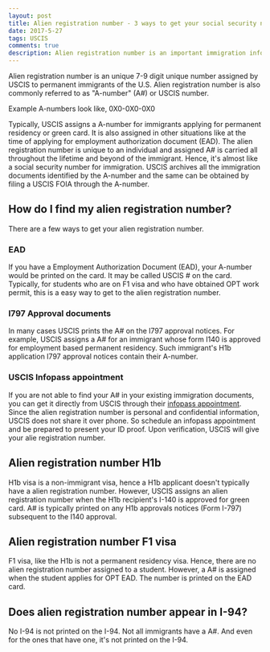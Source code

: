 ```yaml
---
layout: post
title: Alien registration number - 3 ways to get your social security number of immigration
date: 2017-5-27
tags: USCIS
comments: true
description: Alien registration number is an important immigration information to know. Look up your A-number from your USCIS documents or obtain it from your local USCIS office for FREE!
---
```


Alien registration number is an unique 7-9 digit unique number assigned by USCIS to permanent immigrants of the U.S. Alien registration number is also commonly referred to as "A-number" (A#) or USCIS number. 

Example A-numbers look like, 
0X0-0X0-0X0

Typically, USCIS assigns a A-number for immigrants applying for permanent residency or green card. It is also assigned in other situations like at the time of applying for employment authorization document (EAD). The alien registration number is unique to an individual and assigned A# is carried all throughout the lifetime and beyond of the immigrant. Hence, it's almost like a social security number for immigration. USCIS archives all the immigration documents identified by the A-number and the same can be obtained by filing a USCIS FOIA through the A-number. 

## How do I find my alien registration number?

There are a few ways to get your alien registration number. 

### EAD 
If you have a Employment Authorization Document (EAD), your A-number would be printed on the card. It may be called USCIS # on the card.
Typically, for students who are on F1 visa and who have obtained OPT work permit, this is a easy way to get to the alien registration number.

### I797 Approval documents

In many cases USCIS prints the A# on the I797 approval notices. For example, USCIS assigns a A# for an immigrant whose form I140 is approved for employment based permanent residency. Such immigrant's H1b application I797 approval notices contain their A-number.

### USCIS Infopass appointment

If you are not able to find your A# in your existing immigration documents, you can get it directly from USCIS through their [infopass appointment](https://my.uscis.gov/appointment). Since the alien registration number is personal and confidential information, USCIS does not share it over phone. So schedule an infopass appointment and be prepared to present your ID proof. Upon verification, USCIS will give your alie registration number.

## Alien registration number H1b

H1b visa is a non-immigrant visa, hence a H1b applicant doesn't typically have a alien registration number. However, USCIS assigns an
alien registration number when the H1b recipient's I-140 is approved for green card. A# is typically printed on any H1b approvals notices (Form I-797) subsequent to the I140 approval. 

## Alien registration number F1 visa

F1 visa, like the H1b is not a permanent residency visa. Hence, there are no alien registration number assigned to a student. However,
a A# is assigned when the student applies for OPT EAD. The number is printed on the EAD card.

## Does alien registration number appear in I-94?
No I-94 is not printed on the I-94. Not all immigrants have a A#. And even for the ones that have one, it's not printed on the I-94.
